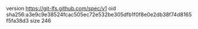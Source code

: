 version https://git-lfs.github.com/spec/v1
oid sha256:a3e9c9e38524fcac505ec72e532be305dfb1f0f8e0e2db38f74d8165f5fa38d3
size 246

